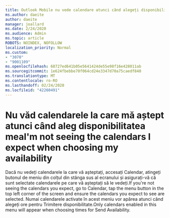 ```yaml
---
title: Outlook Mobile nu vede calendare atunci când alegeți disponibilitatea
ms.author: daeite
author: daeite
manager: joallard
ms.date: 2/24/2020
ms.audience: Admin
ms.topic: article
ROBOTS: NOINDEX, NOFOLLOW
localization_priority: Normal
ms.custom:
- "3070"
- "9001109"
ms.openlocfilehash: 68727ed641b05e5641424de55e98f16e428011ab
ms.sourcegitcommit: 1e624fbebbe70f064cd24e3347d70a75caedf840
ms.translationtype: MT
ms.contentlocale: ro-RO
ms.lasthandoff: 02/24/2020
ms.locfileid: "42260491"
---
```

# <a name="im-not-seeing-the-calendars-i-expect-when-choosing-my-availability"></a><span data-ttu-id="fab70-102">Nu văd calendarele la care mă aștept atunci când aleg disponibilitatea mea</span><span class="sxs-lookup"><span data-stu-id="fab70-102">I'm not seeing the calendars I expect when choosing my availability</span></span>

<span data-ttu-id="fab70-103">Dacă nu vedeți calendarele la care vă așteptați, accesați Calendar, atingeți butonul de meniu din colțul din stânga sus al ecranului și asigurați-vă că sunt selectate calendarele pe care vă așteptați să le vedeți.</span><span class="sxs-lookup"><span data-stu-id="fab70-103">If you're not seeing the calendars you expect, go to Calendar, tap the menu button in the top left corner of the screen and ensure the calendars you expect to see are selected.</span></span> <span data-ttu-id="fab70-104">Numai calendarele activate în acest meniu vor apărea atunci când alegeți ore pentru Trimitere disponibilitate.</span><span class="sxs-lookup"><span data-stu-id="fab70-104">Only calendars enabled in this menu will appear when choosing times for Send Availability.</span></span>
